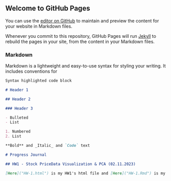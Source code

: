 ## Welcome to GitHub Pages

You can use the [editor on GitHub](https://github.com/BU-IE-582/fall-23-ilaydacelenkk/edit/main/index.md) to maintain and preview the content for your website in Markdown files.

Whenever you commit to this repository, GitHub Pages will run [Jekyll](https://jekyllrb.com/) to rebuild the pages in your site, from the content in your Markdown files.

### Markdown

Markdown is a lightweight and easy-to-use syntax for styling your writing. It includes conventions for

```markdown
Syntax highlighted code block

# Header 1

## Header 2

### Header 3

- Bulleted
- List

1. Numbered
2. List

**Bold** and _Italic_ and `Code` text

# Progress Journal

## HW1 - Stock PriceData Visualization & PCA (02.11.2023)

[Here]("HW-1.html") is my HW1's html file and [Here]("HW-1.Rmd") is my HW1's rmd file.
```
